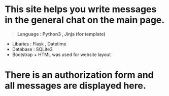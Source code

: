 # This site helps you write messages in the general chat on the main page.
> __Language : Python3 , Jinja (for template)__
*  Libaries : Flask , Datetime 
* Database : SQLite3
* Bootstrap + HTML was used for website layout
# There is an authorization form and all messages are displayed here.
